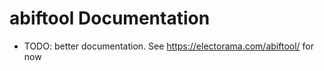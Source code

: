 # abiftool Documentation

* TODO: better documentation.  See https://electorama.com/abiftool/ for now
